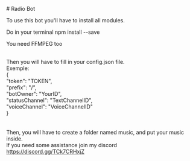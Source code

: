 <body><p># Radio Bot</p>

<p>To use this bot you'll have to install all modules.</p>
<p>Do in your terminal npm install --save</p>
<p>You need FFMPEG too</p>


<br />Then you will have to fill in your config.json file.
<br />Exemple:
<br />{
<br />    "token": "TOKEN",
<br />    "prefix": "/",
<br />    "botOwner": "YourID",
<br />    "statusChannel": "TextChannelID",
<br />    "voiceChannel": "VoiceChannelID"
<br />}
<br />
<br />
<br />Then, you will have to create a folder named music, and put your music inside.
<br />If you need some assistance join my discord https://discord.gg/TCk7CRHxjZ
<body>
